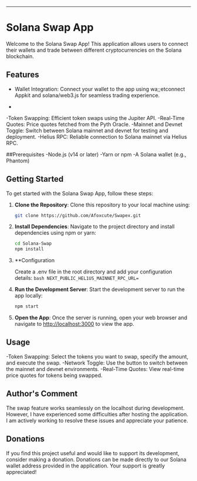 

---

# Solana Swap App

Welcome to the Solana Swap App! This application allows users to connect their wallets and trade between different cryptocurrencies on the Solana blockchain.

## Features

- Wallet Integration: Connect your wallet to the app using wa;;etconnect Appkit and solana/web3.js for seamless trading experience.


-

-Token Swapping: Efficient token swaps using the Jupiter API.
-Real-Time Quotes: Price quotes fetched from the Pyth Oracle.
-Mainnet and Devnet Toggle: Switch between Solana mainnet and devnet for testing and deployment.
-Helius RPC: Reliable connection to Solana mainnet via Helius RPC.

##Prerequisites
-Node.js (v14 or later)
-Yarn or npm
-A Solana wallet (e.g., Phantom)

## Getting Started

To get started with the Solana Swap App, follow these steps:

1. **Clone the Repository**: Clone this repository to your local machine using:

    ```bash
    git clone https://github.com/Afoxcute/Swapex.git
    ```

2. **Install Dependencies**: Navigate to the project directory and install dependencies using npm or yarn:

    ```bash
    cd Solana-Swap
    npm install
    ```

  3. **Configuration
     
     Create a .env file in the root directory and add your configuration details:
    ```bash
     NEXT_PUBLIC_HEL1US_MAINNET_RPC_URL=
    ```
4. **Run the Development Server**: Start the development server to run the app locally:

    ```bash
    npm start
    ```

5. **Open the App**: Once the server is running, open your web browser and navigate to [http://localhost:3000](http://localhost:3000) to view the app.

## Usage

-Token Swapping: Select the tokens you want to swap, specify the amount, and execute the swap.
-Network Toggle: Use the button to switch between the mainnet and devnet environments.
-Real-Time Quotes: View real-time price quotes for tokens being swapped.



## Author's Comment

The swap feature works seamlessly on the localhost during development. However, I have experienced some difficulties after hosting the application. I am actively working to resolve these issues and appreciate your patience.

## Donations
If you find this project useful and would like to support its development, consider making a donation. Donations can be made directly to our Solana wallet address provided in the application. Your support is greatly appreciated!

